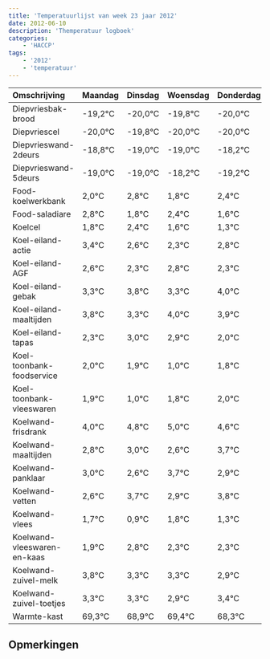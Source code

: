 ```yaml
---
title: 'Temperatuurlijst van week 23 jaar 2012'
date: 2012-06-10
description: 'Themperatuur logboek'
categories:
    - 'HACCP'
tags:
    - '2012'
    - 'temperatuur'
---
```

|Omschrijving|Maandag|Dinsdag|Woensdag|Donderdag|Vrijdag|Zaterdag|Zondag|
|:---|:---|:---|:---|:---|:---|:---|:---|
|Diepvriesbak-brood|-19,2°C|-20,0°C|-19,8°C|-20,0°C|-20,0°C|-19,2°C|-20,2°C|
|Diepvriescel|-20,0°C|-19,8°C|-20,0°C|-20,0°C|-19,2°C|-20,2°C|-19,6°C|
|Diepvrieswand-2deurs|-18,8°C|-19,0°C|-19,0°C|-18,2°C|-19,2°C|-18,6°C|-19,4°C|
|Diepvrieswand-5deurs|-19,0°C|-19,0°C|-18,2°C|-19,2°C|-18,6°C|-19,4°C|-19,7°C|
|Food-koelwerkbank|2,0°C|2,8°C|1,8°C|2,4°C|1,6°C|1,3°C|1,8°C|
|Food-saladiare|2,8°C|1,8°C|2,4°C|1,6°C|1,3°C|1,8°C|1,3°C|
|Koelcel|1,8°C|2,4°C|1,6°C|1,3°C|1,8°C|1,3°C|2,0°C|
|Koel-eiland-actie|3,4°C|2,6°C|2,3°C|2,8°C|2,3°C|3,0°C|2,9°C|
|Koel-eiland-AGF|2,6°C|2,3°C|2,8°C|2,3°C|3,0°C|2,9°C|2,0°C|
|Koel-eiland-gebak|3,3°C|3,8°C|3,3°C|4,0°C|3,9°C|3,0°C|3,8°C|
|Koel-eiland-maaltijden|3,8°C|3,3°C|4,0°C|3,9°C|3,0°C|3,8°C|4,0°C|
|Koel-eiland-tapas|2,3°C|3,0°C|2,9°C|2,0°C|2,8°C|3,0°C|2,6°C|
|Koel-toonbank-foodservice|2,0°C|1,9°C|1,0°C|1,8°C|2,0°C|1,6°C|2,7°C|
|Koel-toonbank-vleeswaren|1,9°C|1,0°C|1,8°C|2,0°C|1,6°C|2,7°C|1,9°C|
|Koelwand-frisdrank|4,0°C|4,8°C|5,0°C|4,6°C|5,7°C|4,9°C|5,8°C|
|Koelwand-maaltijden|2,8°C|3,0°C|2,6°C|3,7°C|2,9°C|3,8°C|3,3°C|
|Koelwand-panklaar|3,0°C|2,6°C|3,7°C|2,9°C|3,8°C|3,3°C|3,3°C|
|Koelwand-vetten|2,6°C|3,7°C|2,9°C|3,8°C|3,3°C|3,3°C|2,9°C|
|Koelwand-vlees|1,7°C|0,9°C|1,8°C|1,3°C|1,3°C|0,9°C|1,4°C|
|Koelwand-vleeswaren-en-kaas|1,9°C|2,8°C|2,3°C|2,3°C|1,9°C|2,4°C|1,3°C|
|Koelwand-zuivel-melk|3,8°C|3,3°C|3,3°C|2,9°C|3,4°C|2,3°C|2,9°C|
|Koelwand-zuivel-toetjes|3,3°C|3,3°C|2,9°C|3,4°C|2,3°C|2,9°C|2,6°C|
|Warmte-kast|69,3°C|68,9°C|69,4°C|68,3°C|68,9°C|68,6°C|68,5°C|

## Opmerkingen


